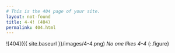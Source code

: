 ```yaml
---
# This is the 404 page of your site.
layout: not-found
title: 4-4! (404)
permalink: 404.html
---
```


![404]({{ site.baseurl }}/images/4-4.png)
*No one likes 4-4*
{:.figure}
